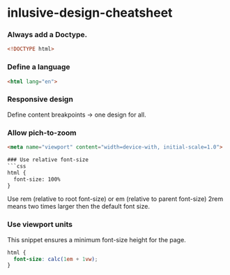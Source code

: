 # inlusive-design-cheatsheet

### Always add a Doctype.
```html
<!DOCTYPE html>
```

### Define a language
```html
<html lang="en">
```

### Responsive design
Define content breakpoints -> one design for all.

### Allow pich-to-zoom
```html
<meta name="viewport" content="width=device-with, initial-scale=1.0">

### Use relative font-size
```css
html {
  font-size: 100%
}
```
Use rem (relative to root font-size) or em (relative to parent font-size)
2rem means two times larger then the default font size.

### Use viewport units
This snippet ensures a minimum font-size height for the page.
```css
html {
  font-size: calc(1em + 1vw);
}
```
